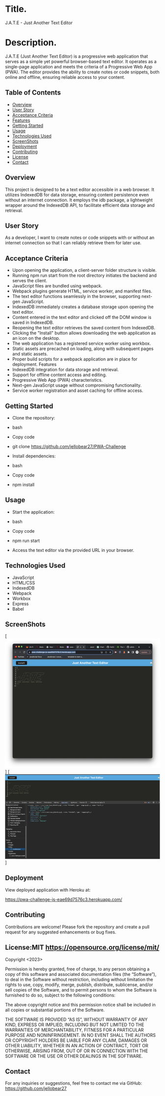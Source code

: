 # Title.
J.A.T.E - Just Another Text Editor

# Description.
J.A.T.E (Just Another Text Editor) is a progressive web application that serves as a simple yet powerful browser-based text editor. It operates as a single-page application and meets the criteria of a Progressive Web App (PWA). The editor provides the ability to create notes or code snippets, both online and offline, ensuring reliable access to your content.

## Table of Contents
- [Overview](#Overview)
- [User Story](#User-Story)
- [Acceptance Criteria](#Acceptance-Criteria)
- [Features](#Features)
- [Getting Started](#Getting-Started)
- [Usage](#Usage)
- [Technologies Used](#Technologies-Used)
- [ScreenShots](#screenshots)
- [Deployment](#Deployment)
- [Contributing](#Contributing)
- [License](#License)
- [Contact](#Contact)

## Overview
This project is designed to be a text editor accessible in a web browser. It utilizes IndexedDB for data storage, ensuring content persistence even without an internet connection. It employs the idb package, a lightweight wrapper around the IndexedDB API, to facilitate efficient data storage and retrieval.

## User Story
As a developer, I want to create notes or code snippets with or without an internet connection so that I can reliably retrieve them for later use.

## Acceptance Criteria
- Upon opening the application, a client-server folder structure is visible.
- Running npm run start from the root directory initiates the backend and serves the client.
- JavaScript files are bundled using webpack.
- Webpack plugins generate HTML, service worker, and manifest files.
- The text editor functions seamlessly in the browser, supporting next-gen JavaScript.
- IndexedDB immediately creates a database storage upon opening the text editor.
- Content entered in the text editor and clicked off the DOM window is saved in IndexedDB.
- Reopening the text editor retrieves the saved content from IndexedDB.
- Clicking the "Install" button allows downloading the web application as an icon on the desktop.
- The web application has a registered service worker using workbox.
- Static assets are precached on loading, along with subsequent pages and static assets.
- Proper build scripts for a webpack application are in place for deployment.
Features
- IndexedDB integration for data storage and retrieval.
- Support for offline content access and editing.
- Progressive Web App (PWA) characteristics.
- Next-gen JavaScript usage without compromising functionality.
- Service worker registration and asset caching for offline access.

## Getting Started
- Clone the repository:

- bash
- Copy code
- git clone 
https://github.com/jellobear27/PWA-Challenge
- Install dependencies:

- bash
- Copy code
- npm install

## Usage
- Start the application:

- bash
- Copy code
- npm run start
- Access the text editor via the provided URL in your browser.

## Technologies Used
- JavaScript
- HTML/CSS
- IndexedDB
- Webpack
- Workbox
- Express
- Babel

## ScreenShots
[![Alt Text](assets/images/Screenshot%202023-11-28%20at%209.08.40%20PM.png)]
[![Alt Text](assets/images/Screenshot%202023-11-29%20at%203.02.45%20PM.png)]


## Deployment
View deployed application with Heroku at:

https://pwa-challenge-js-eae69d7576c3.herokuapp.com/

## Contributing
Contributions are welcome! Please fork the repository and create a pull request for any suggested enhancements or bug fixes.

## License:MIT https://opensource.org/license/mit/
Copyright <2023> <COPYRIGHT Janell Smith>

Permission is hereby granted, free of charge, to any person obtaining a copy of this software and associated documentation files (the “Software”), to deal in the Software without restriction, including without limitation the rights to use, copy, modify, merge, publish, distribute, sublicense, and/or sell copies of the Software, and to permit persons to whom the Software is furnished to do so, subject to the following conditions:

The above copyright notice and this permission notice shall be included in all copies or substantial portions of the Software.

THE SOFTWARE IS PROVIDED “AS IS”, WITHOUT WARRANTY OF ANY KIND, EXPRESS OR IMPLIED, INCLUDING BUT NOT LIMITED TO THE WARRANTIES OF MERCHANTABILITY, FITNESS FOR A PARTICULAR PURPOSE AND NONINFRINGEMENT. IN NO EVENT SHALL THE AUTHORS OR COPYRIGHT HOLDERS BE LIABLE FOR ANY CLAIM, DAMAGES OR OTHER LIABILITY, WHETHER IN AN ACTION OF CONTRACT, TORT OR OTHERWISE, ARISING FROM, OUT OF OR IN CONNECTION WITH THE SOFTWARE OR THE USE OR OTHER DEALINGS IN THE SOFTWARE.

## Contact
For any inquiries or suggestions, feel free to contact me via GitHub: 
https://github.com/jellobear27

